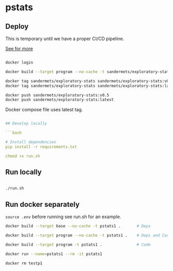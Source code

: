 # pstats

## Deploy

This is temporary until we have a proper CI/CD pipeline.

[See for more](https://stackoverflow.com/questions/51253987/building-a-multi-stage-dockerfile-with-target-flag-builds-all-stages-instead-o)

```bash

docker login

docker build --target program --no-cache -t sandermets/exploratory-stats .

docker tag sandermets/exploratory-stats sandermets/exploratory-stats:v0.5
docker tag sandermets/exploratory-stats sandermets/exploratory-stats:latest

docker push sandermets/exploratory-stats:v0.5
docker push sandermets/exploratory-stats:latest
```

Docker compose file uses latest tag.

```yaml

## Develop locally

```bash

# Install dependencies
pip install -r requirements.txt

chmod +x run.sh
```

## Run locally

```bash

./run.sh

```

## Run docker separately

`source .env` before running see run.sh for an example.

```bash
docker build --target base --no-cache -t pstats1 .       # Deps

docker build --target program --no-cache -t pstats1 .    # Deps and Code

docker build --target program -t pstats1 .               # Code

docker run --name=pstats1 --rm -it pstats1

docker rm testp1
```
